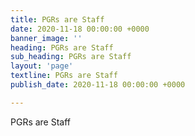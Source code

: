 ```yaml
---
title: PGRs are Staff
date: 2020-11-18 00:00:00 +0000
banner_image: ''
heading: PGRs are Staff
sub_heading: PGRs are Staff
layout: 'page'
textline: PGRs are Staff
publish_date: 2020-11-18 00:00:00 +0000

---
```

PGRs are Staff